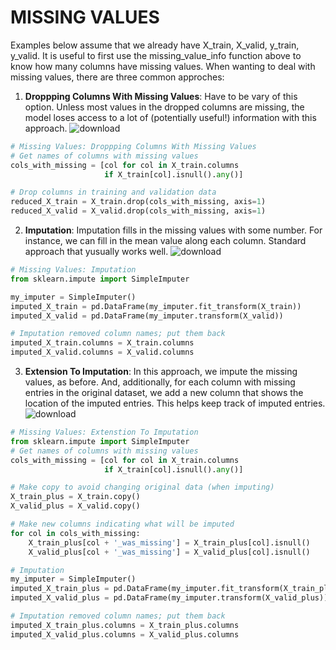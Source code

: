 # MISSING VALUES
Examples below assume that we already have X_train, X_valid, y_train, y_valid. It is useful to first use the missing_value_info function above to know how many columns have missing values. When wanting to deal with missing values, there are three common approches:

1) **Droppping Columns With Missing Values**: Have to be vary of this option. Unless most values in the dropped columns are missing, the model loses access to a lot of (potentially useful!) information with this approach.
![download](https://github.com/user-attachments/assets/04ef376b-4d8f-47ef-9cb3-51e820d8ac9c)
````Python
# Missing Values: Droppping Columns With Missing Values
# Get names of columns with missing values
cols_with_missing = [col for col in X_train.columns
                     if X_train[col].isnull().any()]

# Drop columns in training and validation data
reduced_X_train = X_train.drop(cols_with_missing, axis=1)
reduced_X_valid = X_valid.drop(cols_with_missing, axis=1)
````

2) **Imputation**: Imputation fills in the missing values with some number. For instance, we can fill in the mean value along each column. Standard approach that yusually works well.
![download](https://github.com/user-attachments/assets/78fc8c1b-5833-4f29-8ef8-3985f497a1ef)
````Python
# Missing Values: Imputation
from sklearn.impute import SimpleImputer

my_imputer = SimpleImputer()
imputed_X_train = pd.DataFrame(my_imputer.fit_transform(X_train))
imputed_X_valid = pd.DataFrame(my_imputer.transform(X_valid))

# Imputation removed column names; put them back
imputed_X_train.columns = X_train.columns
imputed_X_valid.columns = X_valid.columns
````

3) **Extension To Imputation**: In this approach, we impute the missing values, as before. And, additionally, for each column with missing entries in the original dataset, we add a new column that shows the location of the imputed entries. This helps keep track of imputed entries.
![download](https://github.com/user-attachments/assets/da3343e5-26e1-48b1-adc7-23fcecc994f6)
````Python
# Missing Values: Extenstion To Imputation
from sklearn.impute import SimpleImputer
# Get names of columns with missing values
cols_with_missing = [col for col in X_train.columns
                     if X_train[col].isnull().any()]

# Make copy to avoid changing original data (when imputing)
X_train_plus = X_train.copy()
X_valid_plus = X_valid.copy()

# Make new columns indicating what will be imputed
for col in cols_with_missing:
    X_train_plus[col + '_was_missing'] = X_train_plus[col].isnull()
    X_valid_plus[col + '_was_missing'] = X_valid_plus[col].isnull()

# Imputation
my_imputer = SimpleImputer()
imputed_X_train_plus = pd.DataFrame(my_imputer.fit_transform(X_train_plus))
imputed_X_valid_plus = pd.DataFrame(my_imputer.transform(X_valid_plus))

# Imputation removed column names; put them back
imputed_X_train_plus.columns = X_train_plus.columns
imputed_X_valid_plus.columns = X_valid_plus.columns
````
